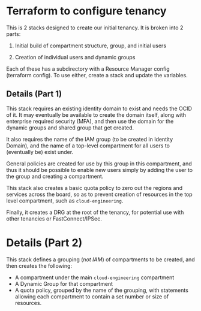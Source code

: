 # Terraform to configure tenancy

This is 2 stacks designed to create our initial tenancy.  It is broken into 2 parts:

1) Initial build of compartment structure, group, and initial users

2) Creation of individual users and dynamic groups

Each of these has a subdirectory with a Resource Manager config (terraform config).  To use either, create a stack and update the variables.

## Details (Part 1)
This stack requires an existing identity domain to exist and needs the OCID of it.  It may eventually be available to create the domain itself, along with enterprise required security (MFA), and then use the domain for the dynamic groups and shared group that get created.  

It also requires the name of the IAM group (to be created in Identity Domain), and the name of a top-level compartment for all users to (eventually be) exist under.

General policies are created for use by this group in this compartment, and thus it should be possible to enable new users simply by adding the user to the group and creating a compartment.

This stack also creates a basic quota policy to zero out the regions and services across the board, so as to prevent creation of resources in the top level compartment, such as `cloud-engineering`.

Finally, it creates a DRG at the root of the tenancy, for potential use with other tenancies or FastConnect/IPSec.

# Details (Part 2)

This stack defines a grouping (*not IAM*) of compartments to be created, and then creates the following:

- A compartment under the main `cloud-engineering` compartment
- A Dynamic Group for that compartment
- A quota policy, grouped by the name of the grouping, with statements allowing each compartment to contain a set number or size of resources.
